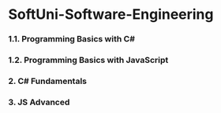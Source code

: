 # SoftUni-Software-Engineering

### 1.1. Programming Basics with C#
### 1.2. Programming Basics with JavaScript
### 2. C# Fundamentals
### 3. JS Advanced
